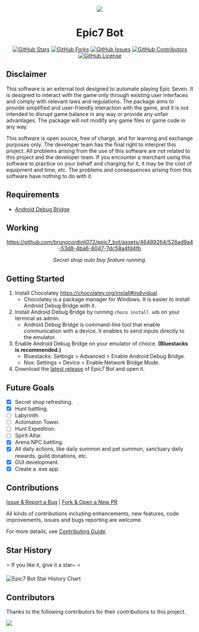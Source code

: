 <div align="center">
<p align="center">
<img src="https://github.com/brunocordioli072/epic7_bot/assets/46489264/7733c50a-51ec-4b08-b31c-4ad97e3cca66">
</p>

<h1 align="center">
Epic7 Bot
</h1>

[![GitHub Stars](https://img.shields.io/github/stars/brunocordioli072/epic7_bot?style=flat-square)](https://github.com/brunocordioli072/epic7_bot/stargazers)
[![GitHub Forks](https://img.shields.io/github/forks/brunocordioli072/epic7_bot?style=flat-square)](https://github.com/brunocordioli072/epic7_bot/network)
[![GitHub Issues](https://img.shields.io/github/issues/brunocordioli072/epic7_bot?style=flat-square)](https://github.com/brunocordioli072/epic7_bot/issues)
[![GitHub Contributors](https://img.shields.io/github/contributors/brunocordioli072/epic7_bot?style=flat-square)](https://github.com/brunocordioli072/epic7_bot/graphs/contributors)
[![GitHub License](https://img.shields.io/github/license/brunocordioli072/epic7_bot?style=flat-square)](https://github.com/brunocordioli072/epic7_bot/blob/main/LICENSE)
</div>

## Disclaimer

This software is an external tool designed to automate playing Epic Seven. It is designed to interact with the game only through existing user interfaces and comply with relevant laws and regulations. The package aims to provide simplified and user-friendly interaction with the game, and it is not intended to disrupt game balance in any way or provide any unfair advantages. The package will not modify any game files or game code in any way.

This software is open source, free of charge, and for learning and exchange purposes only. The developer team has the final right to interpret this project. All problems arising from the use of this software are not related to this project and the developer team. If you encounter a merchant using this software to practice on your behalf and charging for it, it may be the cost of equipment and time, etc. The problems and consequences arising from this software have nothing to do with it.

## Requirements
- [Android Debug Bridge](https://community.chocolatey.org/packages/adb)

## Working
<div align="center">

https://github.com/brunocordioli072/epic7_bot/assets/46489264/526ad9a4-53d8-4ba6-8047-7dc58a4fd4fb

*Secret shop auto buy feature running.*

</div>

## Getting Started

1. Install Chocolatey https://chocolatey.org/install#individual.
    - Chocolatey is a package manager for Windows. It is easier to install Android Debug Bridge with it.
2. Install Android Debug Bridge by running  `choco install adb` on your terminal as admin.
    - Android Debug Bridge is command-line tool that enable communication with a device. It enables to send inputs directly to the emulator.
3. Enable Android Debug Bridge on your emulator of choice. **(Bluestacks is recommended.)**
    - Bluestacks: Settings > Advanced > Enable Android Debug Bridge.
    - Nox: Settings > Device > Enable Network Bridge Mode.
4. Download the [latest release](https://github.com/brunocordioli072/epic7_bot/releases/latest) of Epic7 Bot and open it.

## Future Goals

- [x] Secret shop refreshing.
- [x] Hunt battling.
- [ ] Labyrinth.
- [ ] Automaton Tower.
- [ ] Hunt Expedition.
- [ ] Spirit Altar.
- [x] Arena NPC battling.
- [x] All daily actions, like daily summon and pet summon, sanctuary daily rewards, guild donations, etc.
- [x] GUI development.
- [x] Create a .exe app.

## Contributions

[Issue & Report a Bug](https://github.com/brunocordioli072/epic7_bot/issues/new/choose) | [Fork & Open a New PR](https://github.com/brunocordioli072/epic7_bot/compare)

All kinds of contributions including enhancements, new features, code improvements, issues and bugs reporting are welcome.

For more details, see [Contributing Guide](CONTRIBUTING.md).

## Star History

⭐ If you like it, give it a star~ ⭐

<picture>
  <source media="(prefers-color-scheme: dark)" srcset="https://api.star-history.com/svg?repos=brunocordioli072/epic7_bot&type=Date&theme=dark" />
  <source media="(prefers-color-scheme: light)" srcset="https://api.star-history.com/svg?repos=brunocordioli072/epic7_bot&type=Date" />
  <img alt="Epic7 Bot Star History Chart" src="https://api.star-history.com/svg?repos=brunocordioli072/epic7_bot&type=Date" />
</picture>


## Contributors

Thanks to the following contributors for their contributions to this project.

<a href="https://github.com/brunocordioli072/epic7_bot/graphs/contributors">

  <img src="https://contrib.rocks/image?repo=brunocordioli072/epic7_bot" />

</a>
